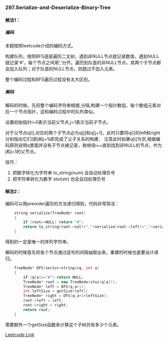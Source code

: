 ### 297.Serialize-and-Deserialize-Binary-Tree

#### 解法1：
##### 编码
本题按照leetcode介绍的编码方式。

构建队列，按照BFS逐层遍历二叉树，遇到非NULL节点就记录数值，遇到NULL就记录'#'，每个节点之间用','分开。遍历到队首的非NULL节点，其两个子节点都会加入队列；对于队首的NULL节点，则跳过不加入元素。

整个编码过程和BFS遍历过程没有太大区别。


##### 解码
解码的时候，先将整个编码字符串根据,分隔,构建一个指针数组，每个数组元素对应一个节点指针，这和编码过程中的队列类似。

设置初始指针i=0表示当前父节点,j=1表示当前子节点。

对于父节点q[i],对应的两个子节点必为q[j]和q[j+1]，此时只要将q[i]的left和right分别指向它们(即j和j+1)即完成了父子关系的构建． 注意此时如果q[i]为空,根据编码原则说明q里面并没有子节点被记录，故继续i++直到找到非NULL的节点，作为j和j+1的父节点。

技巧：
1. 把数字转化为字符串 to_string(num) 会自动处理负号
1. 把字符串转化为数字 stoi(str) 也会自动处理负号


#### 解法2：
编码可以用preorder遍历的方法递归得到，代码非常简洁：
```cpp
    string serialize(TreeNode* root) 
    {
        if (root==NULL) return "#";
        return to_string(root->val)+","+serialize(root->left)+","+serialize(root->right);        
    }
```
得到的一定是唯一的序列字符串。

解码的时候首先将各个节点通过逗号的间隔抽取出来。重建的时候也是要设计递归。
```cpp
    TreeNode* DFS(vector<string>&q, int a)
    {
        if (q[a]=="#") return NULL;
        TreeNode* root = new TreeNode(stoi(q[a]));
        TreeNode* left = DFS(q,a+1);
        int leftSize = getSize(left);
        TreeNode* right = DFS(q,a+1+leftSize);        
        root->left = left;
        root->right = right;
        return root;
    }
```
需要额外一个getSize函数来计算这个子树共有多少个元素。


[Leetcode Link](https://leetcode.com/problems/serialize-and-deserialize-binary-tree)
